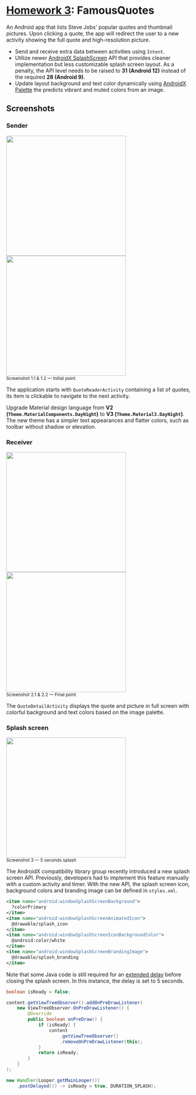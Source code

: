 # [Homework 3](https://github.com/hanggrian/IIT-ITM555/blob/assets/assignments/hw3.docx): FamousQuotes

An Android app that lists Steve Jobs' popular quotes and thumbnail pictures.
Upon clicking a quote, the app will redirect the user to a new activity showing
the full quote and high-resolution picture.

- Send and receive extra data between activities using `Intent`.
- Utilize newer [AndroidX SplashScreen](https://developer.android.com/develop/ui/views/launch/splash-screen)
  API that provides cleaner implementation but less customizable splash screen
  layout. As a penalty, the API level needs to be raised to **31 (Android 12)**
  instead of the required **28 (Android 9)**.
- Update layout background and text color dynamically using [AndroidX Palette](https://developer.android.com/jetpack/androidx/releases/palette)
  the predicts vibrant and muted colors from an image.

## Screenshots

### Sender

<img width="320" src="https://github.com/hanggrian/IIT-ITM555/raw/assets/assignments/hw3/screenshot1_1.png">
<img width="320" src="https://github.com/hanggrian/IIT-ITM555/raw/assets/assignments/hw3/screenshot1_2.png"><br><small>Screenshot 1.1 & 1.2 &mdash; Initial point</small>

The application starts with `QuoteReaderActivity` containing a list of quotes,
its item is clickable to navigate to the next activity.

Upgrade Material design language from
**V2 (`Theme.MaterialComponents.DayNight`)** to
**V3 (`Theme.Material3.DayNight`)**. The new theme has a simpler text
appearances and flatter colors, such as toolbar without shadow or elevation.

### Receiver

<img width="320" src="https://github.com/hanggrian/IIT-ITM555/raw/assets/assignments/hw3/screenshot2_1.png">
<img width="320" src="https://github.com/hanggrian/IIT-ITM555/raw/assets/assignments/hw3/screenshot2_2.png"><br><small>Screenshot 2.1 & 2.2 &mdash; Final point</small>

The `QuoteDetailActivity` displays the quote and picture in full screen with
colorful background and text colors based on the image palette.

### Splash screen

<img width="320" src="https://github.com/hanggrian/IIT-ITM555/raw/assets/assignments/hw3/screenshot3.png"><br><small>Screenshot 3 &mdash; 5 seconds splash</small>

The AndroidX compatibility library group recently introduced a new splash screen
API. Previously, developers had to implement this feature manually with a custom
activity and timer. With the new API, the splash screen icon, background colors
and branding image can be defined in `styles.xml`.

```xml
<item name="android:windowSplashScreenBackground">
  ?colorPrimary
</item>
<item name="android:windowSplashScreenAnimatedIcon">
  @drawable/splash_icon
</item>
<item name="android:windowSplashScreenIconBackgroundColor">
  @android:color/white
</item>
<item name="android:windowSplashScreenBrandingImage">
  @drawable/splash_branding
</item>
```

Note that some Java code is still required for an [extended delay](https://developer.android.com/develop/ui/views/launch/splash-screen#suspend-drawing)
before closing the splash screen. In this instance, the delay is set to 5
seconds.

```java
boolean isReady = false;

content.getViewTreeObserver().addOnPreDrawListener(
    new ViewTreeObserver.OnPreDrawListener() {
        @Override
        public boolean onPreDraw() {
            if (isReady) {
                content
                    .getViewTreeObserver()
                    .removeOnPreDrawListener(this);
            }
            return isReady;
        }
    }
);

new Handler(Looper.getMainLooper())
    .postDelayed(() -> isReady = true, DURATION_SPLASH);

```

